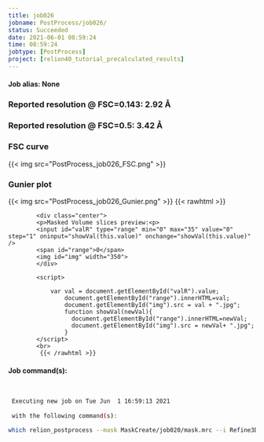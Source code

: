 ```yaml
---
title: job026
jobname: PostProcess/job026/
status: Succeeded
date: 2021-06-01 08:59:24
time: 08:59:24
jobtype: [PostProcess]
project: [relion40_tutorial_precalculated_results]
---
```


#### Job alias: None

### Reported resolution @ FSC=0.143: __2.92 Å__
### Reported resolution @ FSC=0.5: __3.42 Å__
### FSC curve
{{< img src="PostProcess_job026_FSC.png" >}}
### Gunier plot
{{< img src="PostProcess_job026_Gunier.png" >}}
{{< rawhtml >}} 

            <div class="center">
            <p>Masked Volume slices preview:<p>
            <input id="valR" type="range" min="0" max="35" value="0" step="1" oninput="showVal(this.value)" onchange="showVal(this.value)" />
            <span id="range">0</span>
            <img id="img" width="350">
            </div>

            <script>

                var val = document.getElementById("valR").value;
                    document.getElementById("range").innerHTML=val;
                    document.getElementById("img").src = val + ".jpg";
                    function showVal(newVal){
                      document.getElementById("range").innerHTML=newVal;
                      document.getElementById("img").src = newVal+ ".jpg";
                    }
            </script>
            <br>
             {{< /rawhtml >}}

#### Job command(s):

```bash

 
 Executing new job on Tue Jun  1 16:59:13 2021
 
 with the following command(s): 

which relion_postprocess --mask MaskCreate/job020/mask.mrc --i Refine3D/job025/run_half1_class001_unfil.mrc --o PostProcess/job026/postprocess  --angpix 1.244 --mtf mtf_k2_200kV.star --mtf_angpix 0.885 --auto_bfac  --autob_lowres 10  --pipeline_control PostProcess/job026/
 
 


